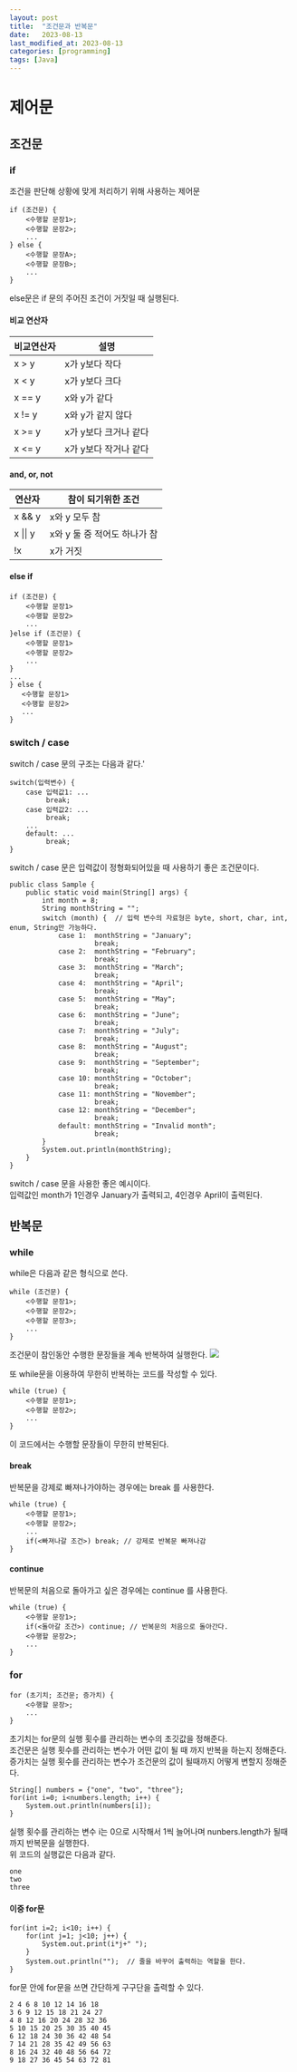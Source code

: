 ```yaml
---
layout: post
title:  "조건문과 반복문"
date:   2023-08-13
last_modified_at: 2023-08-13
categories: [programming]
tags: [Java]
---
```

# 제어문
## 조건문
### if
조건을 판단해 상황에 맞게 처리하기 위해 사용하는 제어문
```
if (조건문) {
    <수행할 문장1>;
    <수행할 문장2>;
    ...
} else {
    <수행할 문장A>;
    <수행할 문장B>;
    ...
}
```
else문은 if 문의 주어진 조건이 거짓일 때 실행된다.
#### 비교 연산자  

| 비교연산자 | 설명                  |  
|------------|-----------------------|  
| x > y      | x가 y보다 작다        |  
| x < y      | x가 y보다 크다        |  
| x == y     | x와 y가 같다          |  
| x  != y    | x와 y가 같지 않다     |  
| x >= y     | x가 y보다 크거나 같다 |  
| x <=  y    | x가 y보다 작거나 같다 |  

#### and, or, not  

| 연산자   | 참이 되기위한 조건           |  
|----------|------------------------------|  
| x && y   | x와 y 모두 참                |  
| x \|\| y | x와 y 둘 중 적어도 하나가 참 |  
| !x       | x가 거짓                     |  

#### else if  

```
if (조건문) {
    <수행할 문장1> 
    <수행할 문장2>
    ...
}else if (조건문) {
    <수행할 문장1>
    <수행할 문장2>
    ...
}
...
} else {
   <수행할 문장1>
   <수행할 문장2>
   ... 
}
```

### switch / case 

switch / case 문의 구조는 다음과 같다.'
```
switch(입력변수) {
    case 입력값1: ...
         break;
    case 입력값2: ...
         break;
    ...
    default: ...
         break;
}

```
switch / case 문은 입력값이 정형화되어있을 때 사용하기 좋은 조건문이다.  
```
public class Sample {
    public static void main(String[] args) {
        int month = 8;
        String monthString = "";
        switch (month) {  // 입력 변수의 자료형은 byte, short, char, int, enum, String만 가능하다.
            case 1:  monthString = "January";
                     break;
            case 2:  monthString = "February";
                     break;
            case 3:  monthString = "March";
                     break;
            case 4:  monthString = "April";
                     break;
            case 5:  monthString = "May";
                     break;
            case 6:  monthString = "June";
                     break;
            case 7:  monthString = "July";
                     break;
            case 8:  monthString = "August";
                     break;
            case 9:  monthString = "September";
                     break;
            case 10: monthString = "October";
                     break;
            case 11: monthString = "November";
                     break;
            case 12: monthString = "December";
                     break;
            default: monthString = "Invalid month";
                     break;
        }
        System.out.println(monthString);
    }
}
```
switch / case 문을 사용한 좋은 예시이다.  
입력값인 month가 1인경우 January가 출력되고, 4인경우 April이 출력된다.
 
## 반복문  
### while  
while은 다음과 같은 형식으로 쓴다.
```
while (조건문) {
    <수행할 문장1>;
    <수행할 문장2>;
    <수행할 문장3>;
    ...
}
```  
조건문이 참인동안 수행한 문장들을 계속 반복하여 실행한다.
![](https://wikidocs.net/images/page/212/04-03_while1.png)

또 while문을 이용하여 무한히 반복하는 코드를 작성할 수 있다.

```  
while (true) {    
    <수행할 문장1>;
    <수행할 문장2>;
    ...
}
```  

이 코드에서는 수행할 문장들이 무한히 반복된다.
#### break
반복문을 강제로 빠져나가야하는 경우에는 break 를 사용한다.
```  
while (true) {    
    <수행할 문장1>;
    <수행할 문장2>;
    ...
    if(<빠져나갈 조건>) break; // 강제로 반복문 빠져나감
}
```  

#### continue
반복문의 처음으로 돌아가고 싶은 경우에는 continue 를 사용한다.
```  
while (true) {    
    <수행할 문장1>;
    if(<돌아갈 조건>) continue; // 반복문의 처음으로 돌아간다.
    <수행할 문장2>;
    ...
}
```  

### for
```  
for (초기치; 조건문; 증가치) {
    <수행할 문장>;
    ...
}
```  
초기치는 for문의 실행 횟수를 관리하는 변수의 초깃값을 정해준다.  
조건문은 실행 횟수를 관리하는 변수가 어떤 값이 될 때 까지 반복을 하는지 정해준다.  
증가치는 실행 횟수를 관리하는 변수가 조건문의 값이 될때까지 어떻게 변할지 정해준다.
```
String[] numbers = {"one", "two", "three"};
for(int i=0; i<numbers.length; i++) {
    System.out.println(numbers[i]);
}
```
실행 횟수를 관리하는 변수 i는 0으로 시작해서 1씩 늘어나며 nunbers.length가 될때까지 반복문을 실행한다.  
위 코드의 실행값은 다음과 같다.  
```
one
two
three
```
#### 이중 for문
```
for(int i=2; i<10; i++) {
    for(int j=1; j<10; j++) {
        System.out.print(i*j+" ");
    }
    System.out.println("");  // 줄을 바꾸어 출력하는 역할을 한다.
}
```
for문 안에 for문을 쓰면 간단하게 구구단을 출력할 수 있다.    
```
2 4 6 8 10 12 14 16 18 
3 6 9 12 15 18 21 24 27 
4 8 12 16 20 24 28 32 36 
5 10 15 20 25 30 35 40 45 
6 12 18 24 30 36 42 48 54 
7 14 21 28 35 42 49 56 63 
8 16 24 32 40 48 56 64 72 
9 18 27 36 45 54 63 72 81
```
